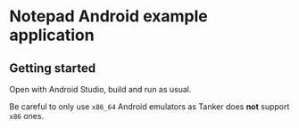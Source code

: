 # Notepad Android example application

## Getting started

Open with Android Studio, build and run as usual.

Be careful to only use `x86_64` Android emulators as Tanker does **not** support `x86` ones.
